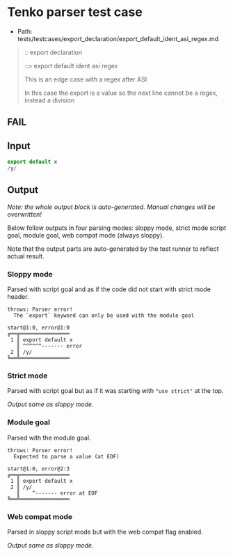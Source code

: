 # Tenko parser test case

- Path: tests/testcases/export_declaration/export_default_ident_asi_regex.md

> :: export declaration
>
> ::> export default ident asi regex
>
> This is an edge case with a regex after ASI
>
> In this case the export is a value so the next line cannot be a regex, instead a division

## FAIL

## Input

`````js
export default x
/y/
`````

## Output

_Note: the whole output block is auto-generated. Manual changes will be overwritten!_

Below follow outputs in four parsing modes: sloppy mode, strict mode script goal, module goal, web compat mode (always sloppy).

Note that the output parts are auto-generated by the test runner to reflect actual result.

### Sloppy mode

Parsed with script goal and as if the code did not start with strict mode header.

`````
throws: Parser error!
  The `export` keyword can only be used with the module goal

start@1:0, error@1:0
╔══╦════════════════
 1 ║ export default x
   ║ ^^^^^^------- error
 2 ║ /y/
╚══╩════════════════

`````

### Strict mode

Parsed with script goal but as if it was starting with `"use strict"` at the top.

_Output same as sloppy mode._

### Module goal

Parsed with the module goal.

`````
throws: Parser error!
  Expected to parse a value (at EOF)

start@1:0, error@2:3
╔══╦════════════════
 1 ║ export default x
 2 ║ /y/
   ║    ^------- error at EOF
╚══╩════════════════

`````


### Web compat mode

Parsed in sloppy script mode but with the web compat flag enabled.

_Output same as sloppy mode._
